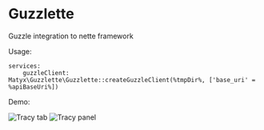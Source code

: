 # Guzzlette
Guzzle integration to nette framework

Usage:

```
services:
	guzzleClient: Matyx\Guzzlette\Guzzlette::createGuzzleClient(%tmpDir%, ['base_uri' = %apiBaseUri%])
```


Demo:

![Tracy tab](https://raw.githubusercontent.com/matyx/Guzzlette/master/docs/guzzleta-tab.png?token=AHlnAZmc1MSg4bMnZ8u2bpr4Aawt3sfKks5XK5JrwA%3D%3D)
![Tracy panel](https://raw.githubusercontent.com/matyx/Guzzlette/master/docs/guzzlete-panel.png?token=AHlnAUE7Eh0ZHL9uHyQ-d9hmE-fFK7zbks5XK5KQwA%3D%3D)
